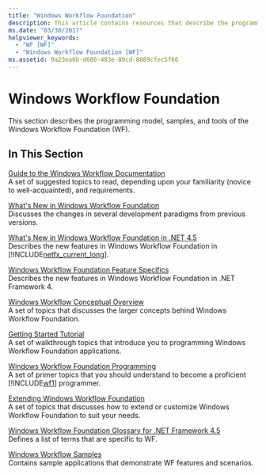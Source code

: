```yaml
---
title: "Windows Workflow Foundation"
description: This article contains resources that describe the programming model, samples, and tools of the Windows Workflow Foundation.
ms.date: "03/30/2017"
helpviewer_keywords: 
  - "WF [WF]"
  - "Windows Workflow Foundation [WF]"
ms.assetid: 9a23ea6b-d600-483e-89cd-8889cfec5f66
---
```

# Windows Workflow Foundation
This section describes the programming model, samples, and tools of the Windows Workflow Foundation (WF).  
  
## In This Section  
 [Guide to the Windows Workflow Documentation](guide-to-the-documentation.md)  
 A set of suggested topics to read, depending upon your familiarity (novice to well-acquainted), and requirements.  
  
 [What's New in Windows Workflow Foundation](whats-new.md)  
 Discusses the changes in several development paradigms from previous versions.  
  
 [What's New in Windows Workflow Foundation in .NET 4.5](whats-new-in-wf-in-dotnet.md)  
 Describes the new features in Windows Workflow Foundation in [!INCLUDE[netfx_current_long](../../../includes/netfx-current-long-md.md)].  
  
 [Windows Workflow Foundation Feature Specifics](feature-specifics.md)  
 Describes the new features in Windows Workflow Foundation in .NET Framework 4.
  
 [Windows Workflow Conceptual Overview](conceptual-overview.md)  
 A set of topics that discusses the larger concepts behind Windows Workflow Foundation.  
  
 [Getting Started Tutorial](getting-started-tutorial.md)  
 A set of walkthrough topics that introduce you to programming Windows Workflow Foundation applications.  
  
 [Windows Workflow Foundation Programming](programming.md)  
 A set of primer topics that you should understand to become a proficient [!INCLUDE[wf1](../../../includes/wf1-md.md)] programmer.  
  
 [Extending Windows Workflow Foundation](extend.md)  
 A set of topics that discusses how to extend or customize Windows Workflow Foundation to suit your needs.  
  
 [Windows Workflow Foundation Glossary for .NET Framework 4.5](glossary.md)  
 Defines a list of terms that are specific to WF.  
  
 [Windows Workflow Samples](./samples/index.md)  
 Contains sample applications that demonstrate WF features and scenarios.
